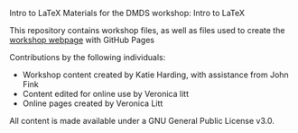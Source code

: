 Intro to LaTeX
Materials for the DMDS workshop: Intro to LaTeX

This repository contains workshop files, as well as files used to create the [workshop webpage](https://scds.githib.io/intro-latex) with GitHub Pages   


Contributions by the following individuals: 
- Workshop content created by Katie Harding, with assistance from John Fink
- Content edited for online use by Veronica litt 
- Online pages created by Veronica Litt


  
All content is made available under a GNU General Public License v3.0.
